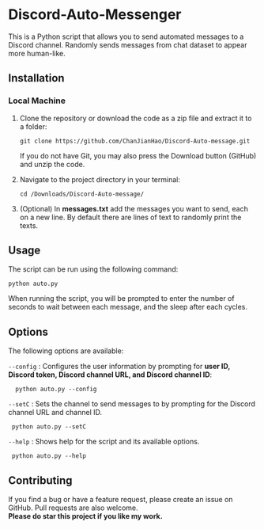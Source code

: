 # Discord-Auto-Messenger     
This is a Python script that allows you to send automated messages to a Discord channel. Randomly sends messages from chat dataset to appear more human-like.      

## Installation    

  ### Local Machine

 1. Clone the repository or download the code as a zip file and extract it to a folder:  
 
     ```
     git clone https://github.com/ChanJianHao/Discord-Auto-message.git
     ```
     
     If you do not have Git, you may also press the Download button (GitHub) and unzip the code.  


 2. Navigate to the project directory in your terminal:  
 
     ```
     cd /Downloads/Discord-Auto-message/
     ```
 
 3. (Optional) In **messages.txt** add the messages you want to send, each on a new line. By default there are lines of text to randomly print the texts.

   
 
## Usage
 
   The script can be run using the following command:  

    python auto.py
    
 When running the script, you will be prompted to enter the number of seconds to wait between each message, and the sleep after each cycles.  
 
 
## Options
   The following options are available:

`--config` : Configures the user information by prompting for **user ID, Discord token, Discord channel URL, and Discord channel ID**:    

```
  python auto.py --config
```

 `--setC` : Sets the channel to send messages to by prompting for the Discord channel URL and channel ID.    
 
 ```
  python auto.py --setC
 ```
 
 `--help` : Shows help for the script and its available options.
 
 ```
  python auto.py --help
```
 
## Contributing
  If you find a bug or have a feature request, please create an issue on GitHub. Pull requests are also welcome.  
  **Please do star this project if you like my work.**


